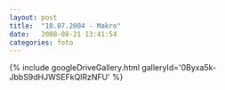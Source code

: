```yaml
---
layout: post
title:  "18.07.2004 - Makro"
date:   2008-08-21 13:41:54
categories: foto
---
```


{% include googleDriveGallery.html galleryId='0Byxa5k-JbbS9dHJWSEFkQlRzNFU' %}